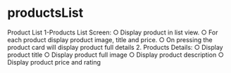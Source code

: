 # productsList
Product List
1-Products List Screen:
○ Display product in list view.
○ For each product display product image, title and price.
○ On pressing the product card will display product full details
2. Products Details:
○ Display product title
○ Display product full image
○ Display product description
○ Display product price and rating


